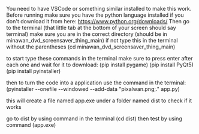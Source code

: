 You need to have VSCode or something similar installed to make this work.
Before running make sure you have the python language installed
if you don't download it from here: https://www.python.org/downloads/
Then go to the terminal (that little tab at the bottom of your screen should say terminal) 
make sure you are in the correct directory
(should be in minawan_dvd_screensaver_thing_main) 
if not type this in the terminal without the parentheses
  (cd minawan_dvd_screensaver_thing_main)

to start
type these commands in the terminal make sure to press enter after each one and wait for it to download:
  (pip install pygame)
  (pip install PyQt5)
  (pip install pyinstaller)

then to turn the code into a application
use the command in the terminal:
  (pyinstaller --onefile --windowed --add-data "pixalwan.png;." app.py)

this will create a file named app.exe under a folder named dist
to check if it works 

go to dist by using command in the terminal
  (cd dist)
then test by using command
  (app.exe)
